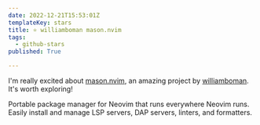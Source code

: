 ```yaml
---
date: 2022-12-21T15:53:01Z
templateKey: stars
title: ⭐ williamboman mason.nvim
tags:
  - github-stars
published: True

---
```


I'm really excited about [mason.nvim](https://github.com/williamboman/mason.nvim), an amazing project by [williamboman](https://github.com/williamboman). It's worth exploring!

Portable package manager for Neovim that runs everywhere Neovim runs. Easily install and manage LSP servers, DAP servers, linters, and formatters.
